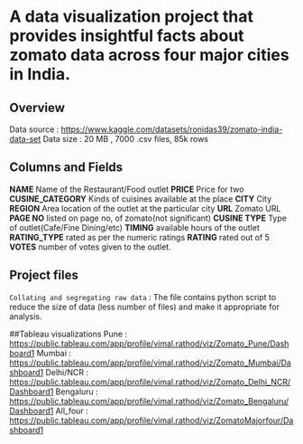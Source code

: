 # A data visualization project that provides insightful facts about zomato data across four major cities in India.

## Overview
Data source : https://www.kaggle.com/datasets/ronidas39/zomato-india-data-set
Data size : 20 MB , 7000 .csv files, 85k rows

## Columns and Fields

**NAME** Name of the Restaurant/Food outlet
**PRICE** Price for two 
**CUSINE_CATEGORY** Kinds of cuisines available at the place
**CITY** City
**REGION** Area location of the outlet at the particular city
**URL** Zomato URL
**PAGE NO** listed on page no, of zomato(not significant)
**CUSINE TYPE** Type of outlet(Cafe/Fine Dining/etc)
**TIMING** available hours of the outlet
**RATING_TYPE** rated as per the numeric ratings 
**RATING** rated out of 5
**VOTES**	number of votes given to the outlet.

## Project files
`Collating and segregating raw data` : The file contains python script to reduce the size of data (less number of files) and make it appropriate for analysis.

##Tableau visualizations
Pune : https://public.tableau.com/app/profile/vimal.rathod/viz/Zomato_Pune/Dashboard1
Mumbai : https://public.tableau.com/app/profile/vimal.rathod/viz/Zomato_Mumbai/Dashboard1
Delhi/NCR : https://public.tableau.com/app/profile/vimal.rathod/viz/Zomato_Delhi_NCR/Dashboard1
Bengaluru : https://public.tableau.com/app/profile/vimal.rathod/viz/Zomato_Bengaluru/Dashboard1
All_four : https://public.tableau.com/app/profile/vimal.rathod/viz/ZomatoMajorfour/Dashboard1






